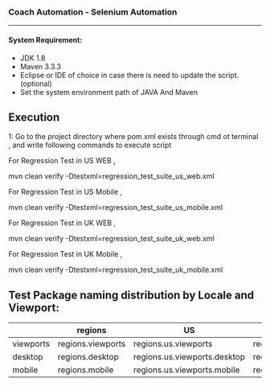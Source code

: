 ### Coach Automation - Selenium Automation
---
#### System Requirement:

* JDK 1.8 
* Maven 3.3.3
* Eclipse or IDE of choice in case there is need to update the script. (optional)
* Set the system environment path of JAVA And Maven


## Execution

1: Go to the project directory where pom.xml exists through cmd ot terminal , and write following commands to execute script

For Regression Test in US WEB , 

mvn clean verify -Dtestxml=regression_test_suite_us_web.xml

For Regression Test in US Mobile , 

mvn clean verify -Dtestxml=regression_test_suite_us_mobile.xml

For Regression Test in UK WEB , 

mvn clean verify -Dtestxml=regression_test_suite_uk_web.xml

For Regression Test in UK Mobile , 

mvn clean verify -Dtestxml=regression_test_suite_uk_mobile.xml



## Test Package naming distribution by Locale and Viewport:

|           | regions           | US                           | UK                           |
|-----------|-------------------|------------------------------|------------------------------|
| viewports | regions.viewports | regions.us.viewports         | regions.uk.viewports         |
| desktop   | regions.desktop   | regions.us.viewports.desktop | regions.uk.viewports.desktop |
| mobile    | regions.mobile    | regions.us.viewports.mobile  | regions.uk.viewports.mobile  |